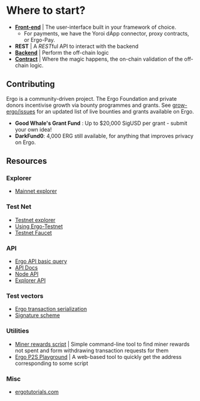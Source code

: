 # Where to start?

- [**Front-end**](../stack/front-end.md) | The user-interface built in your framework of choice.
    - For payments, we have the Yoroi dApp connector, proxy contracts, or Ergo-Pay. 
- **REST** | A *REST*ful API to interact with the backend
- [**Backend**](../stack/back-end.md) | Perform the off-chain logic
- [**Contract**](#ergoscript) | Where the magic happens, the on-chain validation of the off-chain logic.

## Contributing

Ergo is a community-driven project. The Ergo Foundation and private donors incentivise growth via bounty programmes and grants. See [grow-ergo/issues](https://github.com/ergoplatform/grow-ergo/issues) for an updated list of live bounties and grants available on Ergo.

- **Good Whale's Grant Fund** : Up to $20,000 SigUSD per grant - submit your own idea!
- **DarkFund0**: 4,000 ERG still available, for anything that improves privacy on Ergo.


## Resources


### Explorer
- [Mainnet explorer](https://explorer.ergoplatform.com/)

### Test Net
- [Testnet explorer](https://testnet.ergoplatform.com/)
- [Using Ergo-Testnet](https://github.com/ergoplatform/ergo/wiki/Ergo-Testnet)
- [Testnet Faucet](https://testnet.ergofaucet.org/)

### API

- [Ergo API basic query](https://www.youtube.com/watch?v=B3W9uNwk_DM)
- [API Docs](https://api.ergoplatform.com/api/v1/docs/)
- [Node API](https://git.io/fjqwb)
- [Explorer API](https://git.io/fjqwN)

### Test vectors

- [Ergo transaction serialization](https://git.io/fjqwX)
- [Signature scheme](https://git.io/fjqwH)

### Utilities

 - [Miner rewards script](https://github.com/lorien/ergotools) | Simple command-line tool to find miner rewards not spent and form withdrawing transaction requests for them
 - [Ergo P2S Playground](https://wallet.plutomonkey.com/p2s/?source=dHJ1ZQ==) | A web-based tool to quickly get the address corresponding to some script  

### Misc
- [ergotutorials.com](https://ergotutorials.com/)









